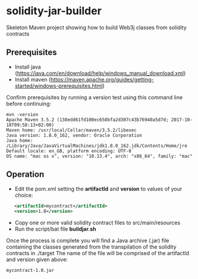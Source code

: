 # solidity-jar-builder
Skeleton Maven project showing how to build Web3j classes from solidity contracts

## Prerequisites

 - Install java (https://java.com/en/download/help/windows_manual_download.xml)
 - Install maven (https://maven.apache.org/guides/getting-started/windows-prerequisites.html)
 
 Confirm prerequisites by running a version test using this command line before continuing:
 
 ```
mvn -version
Apache Maven 3.5.2 (138edd61fd100ec658bfa2d307c43b76940a5d7d; 2017-10-18T09:58:13+02:00)
Maven home: /usr/local/Cellar/maven/3.5.2/libexec
Java version: 1.8.0_162, vendor: Oracle Corporation
Java home: /Library/Java/JavaVirtualMachines/jdk1.8.0_162.jdk/Contents/Home/jre
Default locale: en_GB, platform encoding: UTF-8
OS name: "mac os x", version: "10.13.4", arch: "x86_64", family: "mac"
```

## Operation

 - Edit the pom.xml setting the __artifactId__ and __version__ to values of your choice:
 
 ```xml
    <artifactId>mycontract</artifactId>
    <version>1.0</version>
```
 - Copy one or more valid solidity contract files to src/main/resources
 - Run the script/bat file __buildjar.sh__
 
 Once the process is complete you will find a Java archive (.jar) file containing the classes generated from the transpilation of the solidity contracts in ./target
 The name of the file will be comprised of the artifactId and version given above:  
 
 ```
 mycontract-1.0.jar
 ```
 
